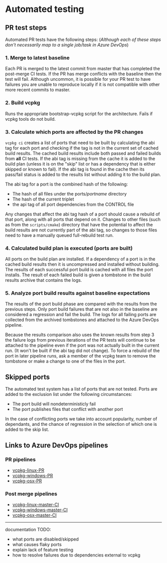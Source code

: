 # Automated testing

## PR test steps

Automated PR tests have the following steps:
(*Although each of these steps don't necessarily map to a single job/task in Azure DevOps*)

### 1. **Merge to latest baseline**

Each PR is merged to the latest commit from master that has completed the post-merge CI tests.
If the PR has merge conflicts with the baseline then the test will fail.
Although uncommon, it is possible for your PR test to have failures you are unable to reproduce locally if it is not compatible with other more recent commits to master.

### 2. **Build vcpkg**

Runs the appropriate bootstrap-vcpkg script for the architecture.  Fails if vcpkg tools do not build.

### 3. **Calculate which ports are affected by the PR changes**

`vcpkg ci` creates a list of ports that need to be built by calculating the abi tag for each port and checking if the tag is not in the current set of cached build results.  The cached build results include both passed and failed builds from **all** CI tests. If the abi tag is missing from the cache it is added to the build plan (unless it is on the "skip" list or has a dependency that is either skipped or known to fail).  If the abi tag is found in the cache then its pass/fail status is added to the results list without adding it to the build plan.

The abi tag for a port is the combined hash of the following:
  + The hash of all files under the ports/_portname_ directory
  + The hash of the current triplet
  + the api tag of all port dependencies from the CONTROL file

Any changes that affect the abi tag hash of a port should cause a rebuild of that port, along with all ports that depend on it.  Changes to other files (such as from the `scripts/cmake`) directory that have the potential to affect the build results are not currently part of the abi tag, so changes to those files need to have a manually queued full-rebuild test run.


### 4. **Calculated build plan is executed (ports are built)**

All ports on the build plan are installed.  If a dependency of a port is in the cached build results then it is uncompressed and installed without building.  The results of each successful port build is cached with all files the port installs.  The result of each failed build is given a tombstone in the build results archive that contains the logs.


### 5. **Analyze port build results against baseline expectations**

The results of the port build phase are compared with the results from the previous steps.  Only port build failures that are not also in the baseline are considered a regression and fail the build.  The logs for all failing ports are collected from the archived tombstones and attached to the Azure DevOps pipeline.  

Because the results comparison also uses the known results from step 3 the failure logs from previous iterations of the PR tests will continue to be attached to the pipeline even if the port was not actually built in the current run.  (It won't be built if the abi tag did not change).  To force a rebuild of the port in later pipeline runs, ask a member of the vcpkg team to remove the tombstone or make a change to one of the files in the port.

## Skipped ports

The automated test system has a list of ports that are not tested.  Ports are added to the exclusion list under the following circumstances:

+ The port build will nondeterministicly fail
+ The port publishes files that conflict with another port

In the case of conflicting ports we take into account popularity, number of dependants, and the chance of regression in the selection of which one is added to the skip list.

## Links to Azure DevOps pipelines

### PR pipelines

+ [vcpkg-linux-PR](https://dev.azure.com/vcpkg/public/_build?definitionId=8)
+ [vcpkg-windows-PR](https://dev.azure.com/vcpkg/public/_build?definitionId=10)
+ [vcpkg-osx-PR](https://dev.azure.com/vcpkg/public/_build?definitionId=12)

### Post merge pipelines

+ [vcpkg-linux-master-CI](https://dev.azure.com/vcpkg/public/_build?definitionId=6)
+ [vcpkg-windows-master-CI](https://dev.azure.com/vcpkg/public/_build?definitionId=9)
+ [vcpkg-osx-master-CI](https://dev.azure.com/vcpkg/public/_build?definitionId=11)

-------------------------------------------
documentation TODO:
+ what ports are disabled/skipped
+ what causes flaky ports
+ explain lack of feature testing
+ how to resolve failures due to dependencies external to vcpkg
